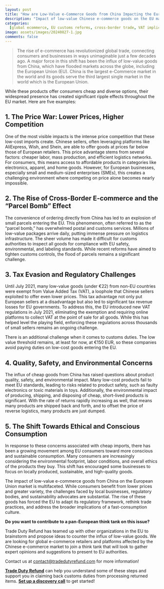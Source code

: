 ```yaml
---
layout: post
title: "How are Low-Value e-Commerce Goods from China Impacting the European Union Market"
description: "Impact of low-value Chinese e-commerce goods on the EU market: intensified price competition, overwhelmed logistics, tax challenges, and rising demand for ethical consumption."
categories:
  [global ecommerce, EU customs reforms, cross-border trade, VAT implications, consumer behavior]
image: assets/images/20240827-1.jpg
comments: false
---
```


> The rise of e-commerce has revolutionized global trade, connecting consumers and businesses in ways unimaginable just a few decades ago. A major force in this shift has been the influx of low-value goods from China, which have flooded markets across the globe, including the European Union (EU). China is the largest e-Commerce market in the world and its goods serve the third largest single market in the world which is the European Union.

While these products offer consumers cheap and diverse options, their widespread presence has created significant ripple effects throughout the EU market. Here are five examples: 

## 1. The Price War: Lower Prices, Higher Competition 
One of the most visible impacts is the intense price competition that these low-cost imports create. Chinese sellers, often leveraging platforms like AliExpress, Wish, and Shein, are able to offer goods at prices far below those of European retailers. This price advantage stems from several factors: cheaper labor, mass production, and efficient logistics networks. For consumers, this means access to affordable products in categories like electronics, apparel, and home goods. However, for European businesses, especially small and medium-sized enterprises (SMEs), this creates a challenging environment where competing on price alone becomes nearly impossible. 

## 2. The Rise of Cross-Border E-commerce and the “Parcel Bomb” Effect 
The convenience of ordering directly from China has led to an explosion of small parcels entering the EU. This phenomenon, often referred to as the “parcel bomb,” has overwhelmed postal and customs services. Millions of low-value packages arrive daily, putting immense pressure on logistics infrastructure. The sheer volume has made it difficult for customs authorities to inspect all goods for compliance with EU safety, environmental, and labeling standards. While recent reforms have aimed to tighten customs controls, the flood of parcels remains a significant challenge. 

## 3. Tax Evasion and Regulatory Challenges 
Until July 2021, many low-value goods (under €22) from non-EU countries were exempt from Value Added Tax (VAT), a loophole that Chinese sellers exploited to offer even lower prices. This tax advantage not only put European sellers at a disadvantage but also led to significant tax revenue losses for EU governments. To address this, the EU introduced new VAT regulations in July 2021, eliminating the exemption and requiring online platforms to collect VAT at the point of sale for all goods. While this has helped level the playing field, enforcing these regulations across thousands of small sellers remains an ongoing challenge. 

There is an additional challenge when it comes to customs duties. The low value threshold remains, at least for now, at €150 EUR, so these companies avoid paying duties on low-cost goods entering the EU.

## 4. Quality, Safety, and Environmental Concerns 
The influx of cheap goods from China has raised questions about product quality, safety, and environmental impact. Many low-cost products fail to meet EU standards, leading to risks related to product safety, such as faulty electronics or toxic materials in toys. Additionally, the environmental impact of producing, shipping, and disposing of cheap, short-lived products is significant. With the rate of returns rapidly increasing as well, that means many products are shipped back and forth, and to offset the price of reverse logistics, many products are just dumped. 

## 5. The Shift Towards Ethical and Conscious Consumption 
In response to these concerns associated with cheap imports, there has been a growing movement among EU consumers toward more conscious and sustainable consumption. Many consumers are increasingly considering the environmental footprint, labor conditions, and overall ethics of the products they buy. This shift has encouraged some businesses to focus on locally produced, sustainable, and high-quality goods. 

The impact of low-value e-commerce goods from China on the European Union market is multifaceted. While consumers benefit from lower prices and greater variety, the challenges faced by local businesses, regulatory bodies, and sustainability advocates are substantial. The rise of these goods has forced the EU to adapt its regulatory framework, rethink trade practices, and address the broader implications of a fast-consumption culture. 

**Do you want to contribute to a pan-European think tank on this issue?**

Trade Duty Refund has teamed up with other organizations in the EU to brainstorm and propose ideas to counter the influx of low-value goods. We are looking for global e-commerce retailers and platforms affected by the Chinese e-commerce market to join a think tank that will look to gather expert opinions and suggestions to present to EU authorities.

Contact us at [contact@tradedutyrefund.com](mailto:contact@tradedutyrefund.com) for more information!

[**Trade Duty Refund**](https://tradedutyrefund.com) can help you understand some of these steps and support you in claiming back customs duties from processing returned items. [**Set up a discovery call**](https://zcal.co/i/ipvlgNrr) to get started!
